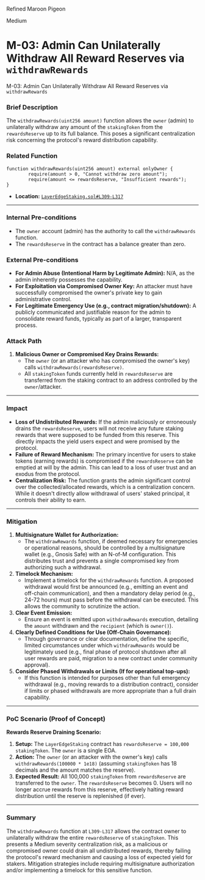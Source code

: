 Refined Maroon Pigeon

Medium

# M-03: Admin Can Unilaterally Withdraw All Reward Reserves via `withdrawRewards`

M-03: Admin Can Unilaterally Withdraw All Reward Reserves via `withdrawRewards`

### Brief Description
The `withdrawRewards(uint256 amount)` function allows the `owner` (admin) to unilaterally withdraw any amount of the `stakingToken` from the `rewardsReserve` up to its full balance. This poses a significant centralization risk concerning the protocol's reward distribution capability.

### Related Function

```solidity
function withdrawRewards(uint256 amount) external onlyOwner {
        require(amount > 0, "Cannot withdraw zero amount");
        require(amount <= rewardsReserve, "Insufficient rewards");
}
```
  - **Location:** [`LayerEdgeStaking.sol#L309-L317`](https://github.com/sherlock-audit/2025-05-layeredge/blob/main/edgen-staking/src/stake/LayerEdgeStaking.sol#L309-L317)

---

### Internal Pre-conditions
- The `owner` account (admin) has the authority to call the `withdrawRewards` function.
- The `rewardsReserve` in the contract has a balance greater than zero.

### External Pre-conditions
- **For Admin Abuse (Intentional Harm by Legitimate Admin):** N/A, as the admin inherently possesses the capability.
- **For Exploitation via Compromised Owner Key:** An attacker must have successfully compromised the owner's private key to gain administrative control.
- **For Legitimate Emergency Use (e.g., contract migration/shutdown):** A publicly communicated and justifiable reason for the admin to consolidate reward funds, typically as part of a larger, transparent process.

### Attack Path
1.  **Malicious Owner or Compromised Key Drains Rewards:**
    *   The `owner` (or an attacker who has compromised the owner's key) calls `withdrawRewards(rewardsReserve)`.
    *   All `stakingToken` funds currently held in `rewardsReserve` are transferred from the staking contract to an address controlled by the `owner`/attacker.

---

### Impact
- **Loss of Undistributed Rewards:** If the admin maliciously or erroneously drains the `rewardsReserve`, users will not receive any future staking rewards that were supposed to be funded from this reserve. This directly impacts the yield users expect and were promised by the protocol.
- **Failure of Reward Mechanism:** The primary incentive for users to stake tokens (earning rewards) is compromised if the `rewardsReserve` can be emptied at will by the admin. This can lead to a loss of user trust and an exodus from the protocol.
- **Centralization Risk:** The function grants the admin significant control over the collected/allocated rewards, which is a centralization concern. While it doesn't directly allow withdrawal of users' staked principal, it controls their ability to earn.

---

### Mitigation

1.  **Multisignature Wallet for Authorization:**
    *   The `withdrawRewards` function, if deemed necessary for emergencies or operational reasons, should be controlled by a multisignature wallet (e.g., Gnosis Safe) with an N-of-M configuration. This distributes trust and prevents a single compromised key from authorizing such a withdrawal.
2.  **Timelock Mechanism:**
    *   Implement a timelock for the `withdrawRewards` function. A proposed withdrawal would first be announced (e.g., emitting an event and off-chain communication), and then a mandatory delay period (e.g., 24-72 hours) must pass before the withdrawal can be executed. This allows the community to scrutinize the action.
3.  **Clear Event Emission:**
    *   Ensure an event is emitted upon `withdrawRewards` execution, detailing the `amount` withdrawn and the `recipient` (which is `owner()`).
4.  **Clearly Defined Conditions for Use (Off-Chain Governance):**
    *   Through governance or clear documentation, define the specific, limited circumstances under which `withdrawRewards` would be legitimately used (e.g., final phase of protocol shutdown after all user rewards are paid, migration to a new contract under community approval).
5.  **Consider Phased Withdrawals or Limits (If for operational top-ups):**
    *   If this function is intended for purposes other than full emergency withdrawal (e.g., moving rewards to a distribution contract), consider if limits or phased withdrawals are more appropriate than a full drain capability.

---

### PoC Scenario (Proof of Concept)

**Rewards Reserve Draining Scenario:**

1.  **Setup:** The `LayerEdgeStaking` contract has `rewardsReserve = 100,000` `stakingToken`. The `owner` is a single EOA.
2.  **Action:** The `owner` (or an attacker with the owner's key) calls `withdrawRewards(100000 * 1e18)` (assuming `stakingToken` has 18 decimals and the amount matches the reserve).
3.  **Expected Result:** All 100,000 `stakingToken` from `rewardsReserve` are transferred to the `owner`. The `rewardsReserve` becomes 0. Users will no longer accrue rewards from this reserve, effectively halting reward distribution until the reserve is replenished (if ever).

---

### Summary
The `withdrawRewards` function at `L309-L317` allows the contract owner to unilaterally withdraw the entire `rewardsReserve` of `stakingToken`. This presents a Medium severity centralization risk, as a malicious or compromised owner could drain all undistributed rewards, thereby failing the protocol's reward mechanism and causing a loss of expected yield for stakers. Mitigation strategies include requiring multisignature authorization and/or implementing a timelock for this sensitive function.
